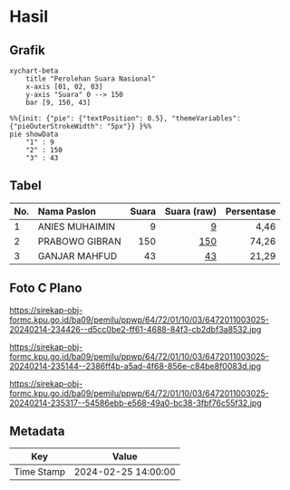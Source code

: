 # Hasil

## Grafik

```mermaid
xychart-beta
    title "Perolehan Suara Nasional"
    x-axis [01, 02, 03]
    y-axis "Suara" 0 --> 150
    bar [9, 150, 43]
```

```mermaid
%%{init: {"pie": {"textPosition": 0.5}, "themeVariables": {"pieOuterStrokeWidth": "5px"}} }%%
pie showData
    "1" : 9
    "2" : 150
    "3" : 43
```

## Tabel

| No. | Nama Paslon    | Suara | Suara (raw) | Persentase |
|:--- |:-------------- | -----:| -----------:| ----------:|
| 1   | ANIES MUHAIMIN | 9     | [9][p-1]    | 4,46       |
| 2   | PRABOWO GIBRAN | 150   | [150][p-2]  | 74,26      |
| 3   | GANJAR MAHFUD  | 43    | [43][p-3]   | 21,29      |


[p-1]: https://github.com/gigit-pemilu/pemilu-2024/blob/main/pilpres/hitung-suara/sub/64-kalimantan-timur/sub/72-kota-samarinda/sub/01-palaran/sub/1003-bukuan/sub/025-tps/sub/paslon-1.txt
[p-2]: https://github.com/gigit-pemilu/pemilu-2024/blob/main/pilpres/hitung-suara/sub/64-kalimantan-timur/sub/72-kota-samarinda/sub/01-palaran/sub/1003-bukuan/sub/025-tps/sub/paslon-2.txt
[p-3]: https://github.com/gigit-pemilu/pemilu-2024/blob/main/pilpres/hitung-suara/sub/64-kalimantan-timur/sub/72-kota-samarinda/sub/01-palaran/sub/1003-bukuan/sub/025-tps/sub/paslon-3.txt

## Foto C Plano

https://sirekap-obj-formc.kpu.go.id/ba09/pemilu/ppwp/64/72/01/10/03/6472011003025-20240214-234426--d5cc0be2-ff61-4688-84f3-cb2dbf3a8532.jpg

https://sirekap-obj-formc.kpu.go.id/ba09/pemilu/ppwp/64/72/01/10/03/6472011003025-20240214-235144--2386ff4b-a5ad-4f68-856e-c84be8f0083d.jpg

https://sirekap-obj-formc.kpu.go.id/ba09/pemilu/ppwp/64/72/01/10/03/6472011003025-20240214-235317--54586ebb-e568-49a0-bc38-3fbf76c55f32.jpg


## Metadata

| Key        | Value               |
| ---------- | ------------------- |
| Time Stamp | 2024-02-25 14:00:00 |



